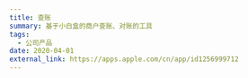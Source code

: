 ```yaml
---
title: 查账
summary: 基于小白盒的商户查账、对账的工具
tags:
  - 公司产品
date: 2020-04-01
external_link: https://apps.apple.com/cn/app/id1256999712
---
```

